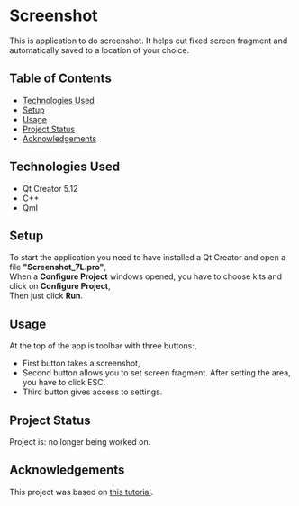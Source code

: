 # Screenshot
This is application to do screenshot. It helps cut fixed screen fragment and automatically saved to a location of your choice.

## Table of Contents
* [Technologies Used](#technologies-used)
* [Setup](#setup)
* [Usage](#usage)
* [Project Status](#project-status)
* [Acknowledgements](#acknowledgements)

## Technologies Used
- Qt Creator 5.12
- C++
- Qml

## Setup
To start the application you need to have installed a Qt Creator and open a file **"Screenshot_7L.pro"**,<br/>
When a **Configure Project** windows opened, you have to choose kits and click on **Configure Project**,<br/>
Then just click **Run**.

## Usage
At the top of the app is toolbar with three buttons:,
- First button takes a screenshot,
- Second button allows you to set screen fragment. After setting the area, you have to click ESC.
- Third button gives access to settings. 

## Project Status
Project is: no longer being worked on.

## Acknowledgements
This project was based on [this tutorial](https://doc.qt.io/qt-5/qtwidgets-desktop-screenshot-example.html).

